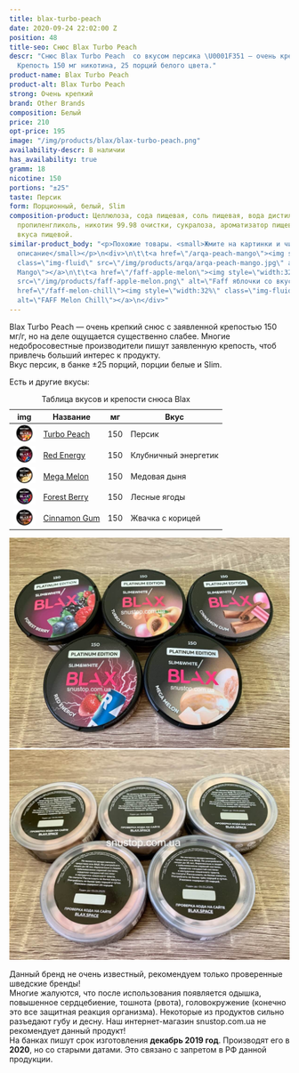 ```yaml
---
title: blax-turbo-peach
date: 2020-09-24 22:02:00 Z
position: 48
title-seo: Снюс Blax Turbo Peach
descr: "Снюс Blax Turbo Peach  со вкусом персика \U0001F351 — очень крепкий снюс.
  Крепость 150 мг никотина, 25 порций белого цвета."
product-name: Blax Turbo Peach
product-alt: Blax Turbo Peach
strong: Очень крепкий
brand: Other Brands
composition: Белый
price: 210
opt-price: 195
image: "/img/products/blax/blax-turbo-peach.png"
availability-descr: В наличии
has_availability: true
gramm: 18
nicotine: 150
portions: "±25"
taste: Персик
form: Порционный, белый, Slim
composition-product: Целлюлоза, сода пищевая, соль пищевая, вода дистиллированная,
  пропиленгликоль, никотин 99.98 очистки, сукралоза, ароматизатор пищевой, усилитель
  вкуса пищевой.
similar-product_body: "<p>Похожие товары. <small>Жмите на картинки и читайте полное
  описание</small></p>\n<div>\n\t\t<a href=\"/arqa-peach-mango\"><img style=\"width:32%\"
  class=\"img-fluid\" src=\"/img/products/arqa/arqa-peach-mango.jpg\" alt=\"Arqa Peach
  Mango\"></a>\n\t\t<a href=\"/faff-apple-melon\"><img style=\"width:32%\" class=\"img-fluid\"
  src=\"/img/products/faff-apple-melon.png\" alt=\"Faff яблочки со вкусом дыни\"></a>\n<a
  href=\"/faff-melon-chill\"><img style=\"width:32%\" class=\"img-fluid\" src=\"/img/products/faff-melon-chill.png\"
  alt=\"FAFF Melon Chill\"></a>\n</div>"
---
```


Blax Turbo Peach — очень крепкий снюс с заявленной крепостью 150 мг/г, но на деле ощущается существенно слабее. Многие недобросовестные производители пишут заявленную крепость, чтоб привлечь больший интерес к продукту.<br>
Вкус персик, в банке ±25 порций, порции белые и Slim.

Есть и другие вкусы:
<table class="table table-sm">
	<caption>Таблица вкусов и крепости снюса Blax</caption>
	<thead>
		<tr>
			<th scope="col">img</th>
			<th scope="col">Название</th>
			<th scope="col">мг</th>
			<th scope="col">Вкус</th>
		</tr>
	</thead>
	<tbody>
		<tr>
			<td><a href="/blax-turbo-peach"><img style="width: 40px" src="/img/products/blax/blax-turbo-peach.png" alt="Blax Turbo Peach"></a></td>
			<td><a href="/blax-turbo-peach">Turbo Peach</a></td>
			<td>150</td>
			<td>Персик</td>
		</tr>
		<tr>
			<td><a href="/blax-red-energy"><img style="width: 40px" src="/img/products/blax/blax-red-energy.png" alt="Blax Red Energy"></a></td>
			<td><a href="/blax-red-energy">Red Energy</a></td>
			<td>150</td>
			<td>Клубничный энергетик</td>
		</tr>
		<tr>
			<td><a href="/blax-mega-melon"><img style="width: 40px" src="/img/products/blax/blax-mega-melon.png" alt="Blax Mega Melon"></a></td>
			<td><a href="/blax-mega-melon">Mega Melon</a></td>
			<td>150</td>
			<td>Медовая дыня</td>
		</tr>
		<tr>
			<td><a href="/blax-forest-berries"><img style="width: 40px" src="/img/products/blax/blax-forest-berries.png" alt="Blax Forest Berry"></a></td>
			<td><a href="/blax-forest-berries">Forest Berry</a></td>
			<td>150</td>
			<td>Лесные ягоды</td>
		</tr>
		<tr>
			<td><a href="/blax-cinnamon-gum"><img style="width: 40px" src="/img/products/blax/blax-cinnamon-gum.png" alt="Blax Cinnamon Gum"></a></td>
			<td><a href="/blax-cinnamon-gum">Cinnamon Gum</a></td>
			<td>150</td>
			<td>Жвачка с корицей</td>
		</tr>
	</tbody>
</table>
<div class="popup-gallery d-flex mb-2">
	<a class="mr-2" href="/img/products/blax/blax-snus-all.jpg" title="снюса Blax"><img class="img-fluid" src="/img/products/blax/blax-snus-all.jpg" alt="Снюс blax"></a>
	<a href="/img/products/blax/blax-snus-all-back.jpg" title="Цвет порций снюса Blax (белые)"><img class="img-fluid" src="/img/products/blax/blax-snus-all-back.jpg" alt="Снюс blax пакетики"></a>
</div>

Данный бренд не очень известный, рекомендуем только проверенные шведские бренды!<br>
Многие жалуются, что после использования появляется одышка, повышенное сердцебиение, тошнота (рвота), головокружение (конечно это все защитная реакция организма). Некоторые из продуктов сильно разъедают губу и десну. Наш интернет-магазин snustop.com.ua не рекомендует данный продукт!<br>
На банках пишут срок изготовления **декабрь 2019 год**. Производят его в **2020**, но со старыми датами. Это связано с запретом в РФ данной продукции.
